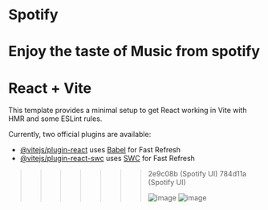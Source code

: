 
# Spotify
Enjoy the taste of Music from spotify
=======
# React + Vite

This template provides a minimal setup to get React working in Vite with HMR and some ESLint rules.

Currently, two official plugins are available:

- [@vitejs/plugin-react](https://github.com/vitejs/vite-plugin-react/blob/main/packages/plugin-react/README.md) uses [Babel](https://babeljs.io/) for Fast Refresh
- [@vitejs/plugin-react-swc](https://github.com/vitejs/vite-plugin-react-swc) uses [SWC](https://swc.rs/) for Fast Refresh
>>>>>>> 2e9c08b (Spotify UI)
>>>>>>> 784d11a (Spotify UI)
>>>>>>>
>>>>>>> ![image](https://github.com/user-attachments/assets/e8f1d179-6f67-433f-912c-a3cf2cb35041)
![image](https://github.com/user-attachments/assets/dd696389-1e96-4567-9674-017c831dc9c0)

